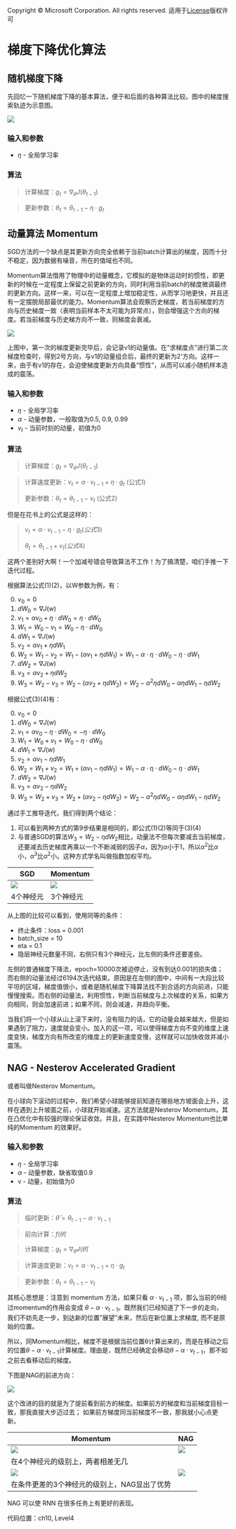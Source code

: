 Copyright © Microsoft Corporation. All rights reserved.
  适用于[License](https://github.com/Microsoft/ai-edu/blob/master/LICENSE.md)版权许可

# 梯度下降优化算法

## 随机梯度下降

先回忆一下随机梯度下降的基本算法，便于和后面的各种算法比较。图中的梯度搜索轨迹为示意图。

<img src=".\Images\10\sgd_algorithm.png">

### 输入和参数

- $\eta$ - 全局学习率

### 算法

> 计算梯度：$g_t = \nabla_\theta J(\theta_{t-1})$

> 更新参数：$\theta_t = \theta_{t-1}  - \eta \cdot g_t$


## 动量算法 Momentum

SGD方法的一个缺点是其更新方向完全依赖于当前batch计算出的梯度，因而十分不稳定，因为数据有噪音，所在的值域也不同。

Momentum算法借用了物理中的动量概念，它模拟的是物体运动时的惯性，即更新的时候在一定程度上保留之前更新的方向，同时利用当前batch的梯度微调最终的更新方向。这样一来，可以在一定程度上增加稳定性，从而学习地更快，并且还有一定摆脱局部最优的能力。Momentum算法会观察历史梯度，若当前梯度的方向与历史梯度一致（表明当前样本不太可能为异常点），则会增强这个方向的梯度。若当前梯度与历史梯方向不一致，则梯度会衰减。

<img src=".\Images\10\momentum_algorithm.png">

上图中，第一次的梯度更新完毕后，会记录v1的动量值。在“求梯度点”进行第二次梯度检查时，得到2号方向，与v1的动量组合后，最终的更新为2'方向。这样一来，由于有v1的存在，会迫使梯度更新方向具备“惯性”，从而可以减小随机样本造成的震荡。

### 输入和参数

- $\eta$ - 全局学习率
- $\alpha$ - 动量参数，一般取值为0.5, 0.9, 0.99
- $v_t$ - 当前时刻的动量，初值为0
  
### 算法

> 计算梯度：$g_t = \nabla_\theta J(\theta_{t-1})$

> 计算速度更新：$v_t = \alpha \cdot v_{t-1} + \eta \cdot g_t$ (公式1)
> 
> 更新参数：$\theta_t = \theta_{t-1}  - v_t$ (公式2)

但是在花书上的公式是这样的：

> $v_t = \alpha \cdot v_{t-1} - \eta \cdot g_t (公式3)$
> 
> $\theta_{t} = \theta_{t-1} + v_t (公式4)$

这两个差别好大啊！一个加减号错会导致算法不工作！为了搞清楚，咱们手推一下迭代过程。

根据算法公式(1)(2)，以W参数为例，有：

0. $v_0 = 0$
1. $dW_0 = \nabla J(w)$
2. $v_1 = \alpha v_0 + \eta \cdot dW_0 = \eta \cdot dW_0$
3. $W_1 = W_0 - v_1=W_0 - \eta \cdot dW_0$
4. $dW_1 = \nabla J(w)$
5. $v_2 = \alpha v_1 + \eta dW_1$
6. $W_2 = W_1 - v_2 = W_1 - (\alpha v_1 +\eta dW_1) = W_1 - \alpha \cdot \eta \cdot dW_0 - \eta \cdot dW_1$
7. $dW_2 = \nabla J(w)$
8. $v_3=\alpha v_2 + \eta dW_2$
9. $W_3 = W_2 - v_3=W_2-(\alpha v_2 + \eta dW_2) = W_2 - \alpha^2 \eta dW_0 - \alpha \eta dW_1 - \eta dW_2$


根据公式(3)(4)有：

0. $v_0 = 0$
1. $dW_0 = \nabla J(w)$
2. $v_1 = \alpha v_0 - \eta \cdot dW_0 = -\eta \cdot dW_0$
3. $W_1 = W_0 + v_1=W_0 - \eta \cdot dW_0$
4. $dW_1 = \nabla J(w)$
5. $v_2 = \alpha v_1 - \eta dW_1$
6. $W_2 = W_1 + v_2 = W_1 + (\alpha v_1 - \eta dW_1) = W_1 - \alpha \cdot \eta \cdot dW_0 - \eta \cdot dW_1$
7. $dW_2 = \nabla J(w)$
8. $v_3=\alpha v_2 - \eta dW_2$
9. $W_3 = W_2 + v_3=W_2 + (\alpha v_2 - \eta dW_2) = W_2 - \alpha^2 \eta dW_0 - \alpha \eta dW_1-\eta dW_2$

通过手工推导迭代，我们得到两个结论：

1. 可以看到两种方式的第9步结果是相同的，即公式(1)(2)等同于(3)(4)
2. 与普通SGD的算法$W_3 = W_2 - \eta dW_2$相比，动量法不但每次要减去当前梯度，还要减去历史梯度再乘以一个不断减弱的因子$\alpha$，因为$\alpha$小于1，所以$\alpha^2$比$\alpha$小，$\alpha^3$比$\alpha^2$小。这种方式学名叫做指数加权平均。



|SGD|Momentum|
|---|---|
|<img src=".\Images\10\sgd_loss_8.png">|<img src=".\Images\10\momentum_loss_8.png">|
|4个神经元|3个神经元|

从上图的比较可以看到，使用同等的条件：
- 终止条件：loss = 0.001
- batch_size = 10
- eta = 0.1
- 隐层神经元数量不同，右侧只有3个神经元，比左侧的条件还要差些。

左侧的普通梯度下降法，epoch=10000次被迫停止，没有到达0.001的损失值；而右侧的动量法经过6194次迭代结束。原因是在左侧的图中，中间有一大段比较平坦的区域，梯度值很小，或者是随机梯度下降算法找不到合适的方向前进，只能慢慢搜索。而右侧的动量法，利用惯性，判断当前梯度与上次梯度的关系，如果方向相同，则会加速前进；如果不同，则会减速，并趋向平衡。

当我们将一个小球从山上滚下来时，没有阻力的话，它的动量会越来越大，但是如果遇到了阻力，速度就会变小。加入的这一项，可以使得梯度方向不变的维度上速度变快，梯度方向有所改变的维度上的更新速度变慢，这样就可以加快收敛并减小震荡。

## NAG - Nesterov Accelerated Gradient

或者叫做Nesterov Momentum。

在小球向下滚动的过程中，我们希望小球能够提前知道在哪些地方坡面会上升，这样在遇到上升坡面之前，小球就开始减速。这方法就是Nesterov Momentum，其在凸优化中有较强的理论保证收敛。并且，在实践中Nesterov Momentum也比单纯的Momentum 的效果好。

### 输入和参数

- $\eta$ - 全局学习率
- $\alpha$ - 动量参数，缺省取值0.9
- v - 动量，初始值为0
  
### 算法

> 临时更新：$\hat \theta = \theta_{t-1} - \alpha \cdot v_{t-1}$

> 前向计算：$f(\hat \theta)$

> 计算梯度：$g_t = \nabla_{\hat\theta} J(\hat \theta)$

> 计算速度更新：$v_t = \alpha \cdot v_{t-1} + \eta \cdot g_t$

> 更新参数：$\theta_t = \theta_{t-1}  - v_t$

其核心思想是：注意到 momentum 方法，如果只看 $\alpha \cdot v_{t-1}$ 项，那么当前的θ经过momentum的作用会变成 $\theta - \alpha \cdot v_{t-1}$。既然我们已经知道了下一步的走向，我们不妨先走一步，到达新的位置”展望”未来，然后在新位置上求梯度, 而不是原始的位置。

所以，同Momentum相比，梯度不是根据当前位置θ计算出来的，而是在移动之后的位置$\theta - \alpha \cdot v_{t-1}$计算梯度。理由是，既然已经确定会移动$\theta - \alpha \cdot v_{t-1}$，那不如之前去看移动后的梯度。

下图是NAG的前进方向：

<img src=".\Images\10\nag_algorithm.png">

这个改进的目的就是为了提前看到前方的梯度。如果前方的梯度和当前梯度目标一致，那我直接大步迈过去； 如果前方梯度同当前梯度不一致，那我就小心点更新。

|Momentum|NAG|
|---|---|
|<img src=".\Images\10\momentum_loss_8_4.png">|<img src=".\Images\10\nag_loss_8_4.png">|
|在4个神经元的级别上，两者相差无几|
|<img src=".\Images\10\momentum_loss_8_3.png">|<img src=".\Images\10\nag_loss_8_3.png">|
|在条件更差的3个神经元的级别上，NAG显出了优势||

NAG 可以使 RNN 在很多任务上有更好的表现。

代码位置：ch10, Level4

